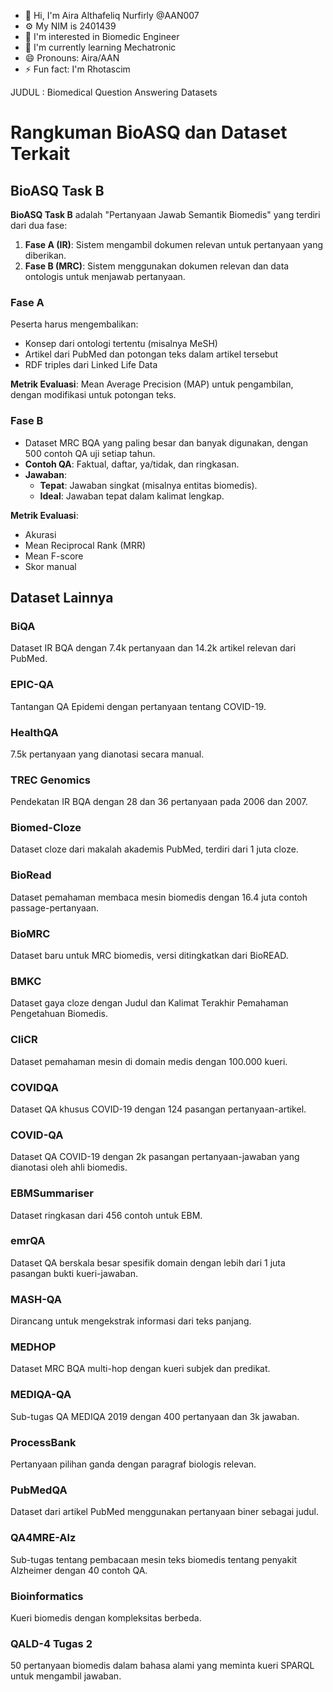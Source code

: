 - 👋 Hi, I'm Aira Althafeliq Nurfirly @AAN007
- ⚙️ My NIM is 2401439
- 👀 I'm interested in Biomedic Engineer
- 🌱 I'm currently learning Mechatronic
- 😄 Pronouns: Aira/AAN
- ⚡ Fun fact: I'm Rhotascim

JUDUL : Biomedical Question Answering Datasets
# Rangkuman BioASQ dan Dataset Terkait

## BioASQ Task B
**BioASQ Task B** adalah "Pertanyaan Jawab Semantik Biomedis" yang terdiri dari dua fase:
1. **Fase A (IR)**: Sistem mengambil dokumen relevan untuk pertanyaan yang diberikan.
2. **Fase B (MRC)**: Sistem menggunakan dokumen relevan dan data ontologis untuk menjawab pertanyaan.

### Fase A
Peserta harus mengembalikan:
- Konsep dari ontologi tertentu (misalnya MeSH)
- Artikel dari PubMed dan potongan teks dalam artikel tersebut
- RDF triples dari Linked Life Data

**Metrik Evaluasi**: Mean Average Precision (MAP) untuk pengambilan, dengan modifikasi untuk potongan teks.

### Fase B
- Dataset MRC BQA yang paling besar dan banyak digunakan, dengan 500 contoh QA uji setiap tahun.
- **Contoh QA**: Faktual, daftar, ya/tidak, dan ringkasan.
- **Jawaban**: 
  - **Tepat**: Jawaban singkat (misalnya entitas biomedis).
  - **Ideal**: Jawaban tepat dalam kalimat lengkap.
  
**Metrik Evaluasi**:
- Akurasi
- Mean Reciprocal Rank (MRR)
- Mean F-score
- Skor manual

## Dataset Lainnya
### BiQA
Dataset IR BQA dengan 7.4k pertanyaan dan 14.2k artikel relevan dari PubMed.

### EPIC-QA
Tantangan QA Epidemi dengan pertanyaan tentang COVID-19.

### HealthQA
7.5k pertanyaan yang dianotasi secara manual.

### TREC Genomics
Pendekatan IR BQA dengan 28 dan 36 pertanyaan pada 2006 dan 2007.

### Biomed-Cloze
Dataset cloze dari makalah akademis PubMed, terdiri dari 1 juta cloze.

### BioRead
Dataset pemahaman membaca mesin biomedis dengan 16.4 juta contoh passage-pertanyaan.

### BioMRC
Dataset baru untuk MRC biomedis, versi ditingkatkan dari BioREAD.

### BMKC
Dataset gaya cloze dengan Judul dan Kalimat Terakhir Pemahaman Pengetahuan Biomedis.

### CliCR
Dataset pemahaman mesin di domain medis dengan 100.000 kueri.

### COVIDQA
Dataset QA khusus COVID-19 dengan 124 pasangan pertanyaan-artikel.

### COVID-QA
Dataset QA COVID-19 dengan 2k pasangan pertanyaan-jawaban yang dianotasi oleh ahli biomedis.

### EBMSummariser
Dataset ringkasan dari 456 contoh untuk EBM.

### emrQA
Dataset QA berskala besar spesifik domain dengan lebih dari 1 juta pasangan bukti kueri-jawaban.

### MASH-QA
Dirancang untuk mengekstrak informasi dari teks panjang.

### MEDHOP
Dataset MRC BQA multi-hop dengan kueri subjek dan predikat.

### MEDIQA-QA
Sub-tugas QA MEDIQA 2019 dengan 400 pertanyaan dan 3k jawaban.

### ProcessBank
Pertanyaan pilihan ganda dengan paragraf biologis relevan.

### PubMedQA
Dataset dari artikel PubMed menggunakan pertanyaan biner sebagai judul.

### QA4MRE-Alz
Sub-tugas tentang pembacaan mesin teks biomedis tentang penyakit Alzheimer dengan 40 contoh QA.

### Bioinformatics
Kueri biomedis dengan kompleksitas berbeda.

### QALD-4 Tugas 2
50 pertanyaan biomedis dalam bahasa alami yang meminta kueri SPARQL untuk mengambil jawaban.
